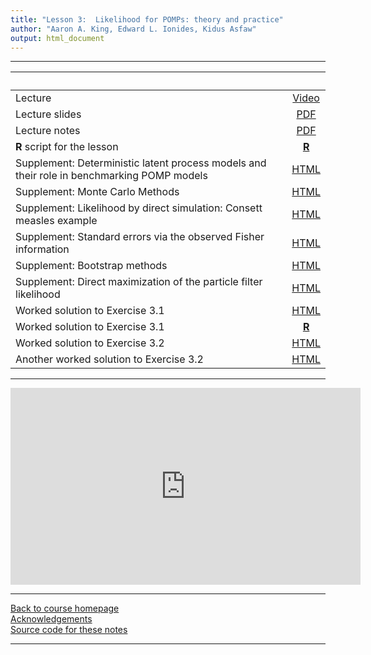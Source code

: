 ```yaml
---
title: "Lesson 3:  Likelihood for POMPs: theory and practice"
author: "Aaron A. King, Edward L. Ionides, Kidus Asfaw"
output: html_document
---
```


----------------------

| &nbsp;                                                                                     | &nbsp;                                                                            |
|:-------------------------------------------------------------------------------------------|:---------------------------------------------------------------------------------:|
| Lecture                                                                                    | [Video](https://www.youtube.com/playlist?list=PLluGwj6FGt2RRi-TRckg7Lud87ZKIJTZ8) |
| Lecture slides                                                                             | [PDF](slides.pdf)                                                                 |
| Lecture notes                                                                              | [PDF](notes.pdf)                                                                  |
| **R** script for the lesson                                                                | [**R**](main.R)                                                                   |
| Supplement: Deterministic latent process models and their role in benchmarking POMP models | [HTML](deterministic.html)                                                        |
| Supplement: Monte Carlo Methods                                                            | [HTML](monteCarlo.html)                                                           |
| Supplement: Likelihood by direct simulation: Consett measles example                       | [HTML](directSimulation.html)                                                     |
| Supplement: Standard errors via the observed Fisher information                            | [HTML](fisherSE.html)                                                             |
| Supplement: Bootstrap methods                                                              | [HTML](bootstrap.html)                                                            |
| Supplement: Direct maximization of the particle filter likelihood                          | [HTML](./pf-in-Nelder-Mead.html)                                                  |
| Worked solution to Exercise 3.1                                                            | [HTML](Q_slice.html)                                                              |
| Worked solution to Exercise 3.1                                                            | [**R**](expense.R)                                                                |
| Worked solution to Exercise 3.2                                                            | [HTML](loglikest.html)                                                            |
| Another worked solution to Exercise 3.2                                                    | [HTML](basic_exercise_pfilter.html)                                               |

----------------------

<iframe width="560" height="315" src="https://www.youtube-nocookie.com/embed/videoseries?list=PLluGwj6FGt2RRi-TRckg7Lud87ZKIJTZ8" frameborder="0" allow="accelerometer; autoplay; encrypted-media; gyroscope; picture-in-picture" allowfullscreen></iframe>

----------------------

[Back to course homepage](../index.html)  
[Acknowledgements](../acknowledge.html)  
[Source code for these notes](http://github.com/kingaa/sbied/tree/master/pfilter/)  

----------------------

